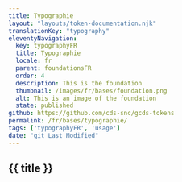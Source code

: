 ```yaml
---
title: Typographie
layout: "layouts/token-documentation.njk"
translationKey: "typography"
eleventyNavigation:
  key: typographyFR
  title: Typographie
  locale: fr
  parent: foundationsFR
  order: 4
  description: This is the foundation
  thumbnail: /images/fr/bases/foundation.png
  alt: This is an image of the foundation
  state: published
github: https://github.com/cds-snc/gcds-tokens
permalink: /fr/bases/typographie/
tags: ['typographyFR', 'usage']
date: "git Last Modified"
---
```


## {{ title }}
